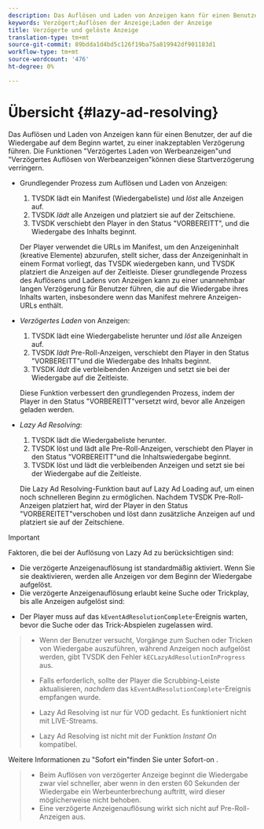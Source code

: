 ```yaml
---
description: Das Auflösen und Laden von Anzeigen kann für einen Benutzer, der auf die Wiedergabe auf dem Beginn wartet, zu einer inakzeptablen Verzögerung führen. Die Funktionen "Verzögertes Laden von Werbeanzeigen"und "Verzögertes Auflösen von Werbeanzeigen"können diese Startverzögerung verringern.
keywords: Verzögert;Auflösen der Anzeige;Laden der Anzeige
title: Verzögerte und gelöste Anzeige
translation-type: tm+mt
source-git-commit: 89bdda1d4bd5c126f19ba75a819942df901183d1
workflow-type: tm+mt
source-wordcount: '476'
ht-degree: 0%

---
```



# Übersicht {#lazy-ad-resolving}

Das Auflösen und Laden von Anzeigen kann für einen Benutzer, der auf die Wiedergabe auf dem Beginn wartet, zu einer inakzeptablen Verzögerung führen. Die Funktionen &quot;Verzögertes Laden von Werbeanzeigen&quot;und &quot;Verzögertes Auflösen von Werbeanzeigen&quot;können diese Startverzögerung verringern.

* Grundlegender Prozess zum Auflösen und Laden von Anzeigen:

   1. TVSDK lädt ein Manifest (Wiedergabeliste) und *löst* alle Anzeigen auf.
   1. TVSDK *lädt* alle Anzeigen und platziert sie auf der Zeitschiene.
   1. TVSDK verschiebt den Player in den Status &quot;VORBEREITT&quot;, und die Wiedergabe des Inhalts beginnt.

   Der Player verwendet die URLs im Manifest, um den Anzeigeninhalt (kreative Elemente) abzurufen, stellt sicher, dass der Anzeigeninhalt in einem Format vorliegt, das TVSDK wiedergeben kann, und TVSDK platziert die Anzeigen auf der Zeitleiste. Dieser grundlegende Prozess des Auflösens und Ladens von Anzeigen kann zu einer unannehmbar langen Verzögerung für Benutzer führen, die auf die Wiedergabe ihres Inhalts warten, insbesondere wenn das Manifest mehrere Anzeigen-URLs enthält.

* *Verzögertes Laden* von Anzeigen:

   1. TVSDK lädt eine Wiedergabeliste herunter und *löst* alle Anzeigen auf.
   1. TVSDK *lädt* Pre-Roll-Anzeigen, verschiebt den Player in den Status &quot;VORBEREITT&quot;und die Wiedergabe des Inhalts beginnt.
   1. TVSDK *lädt* die verbleibenden Anzeigen und setzt sie bei der Wiedergabe auf die Zeitleiste.

   Diese Funktion verbessert den grundlegenden Prozess, indem der Player in den Status &quot;VORBEREITT&quot;versetzt wird, bevor alle Anzeigen geladen werden.

* *Lazy Ad Resolving*:

   1. TVSDK lädt die Wiedergabeliste herunter.
   1. TVSDK löst und lädt alle Pre-Roll-Anzeigen, verschiebt den Player in den Status &quot;VORBEREITT&quot;und die Inhaltswiedergabe beginnt.
   1. TVSDK löst und lädt die verbleibenden Anzeigen und setzt sie bei der Wiedergabe auf die Zeitleiste.

   Die Lazy Ad Resolving-Funktion baut auf Lazy Ad Loading auf, um einen noch schnelleren Beginn zu ermöglichen. Nachdem TVSDK Pre-Roll-Anzeigen platziert hat, wird der Player in den Status &quot;VORBEREITET&quot;verschoben und löst dann zusätzliche Anzeigen auf und platziert sie auf der Zeitschiene.

>[!IMPORTANT]
>
>Faktoren, die bei der Auflösung von Lazy Ad zu berücksichtigen sind:
>
>* Die verzögerte Anzeigenauflösung ist standardmäßig aktiviert. Wenn Sie sie deaktivieren, werden alle Anzeigen vor dem Beginn der Wiedergabe aufgelöst.
>* Die verzögerte Anzeigenauflösung erlaubt keine Suche oder Trickplay, bis alle Anzeigen aufgelöst sind:

   >
   >    
   * Der Player muss auf das `kEventAdResolutionComplete`-Ereignis warten, bevor die Suche oder das Trick-Abspielen zugelassen wird.
   >    * Wenn der Benutzer versucht, Vorgänge zum Suchen oder Tricken von Wiedergabe auszuführen, während Anzeigen noch aufgelöst werden, gibt TVSDK den Fehler `kECLazyAdResolutionInProgress` aus.
   >    * Falls erforderlich, sollte der Player die Scrubbing-Leiste aktualisieren, *nachdem* das `kEventAdResolutionComplete`-Ereignis empfangen wurde.
>
>* Lazy Ad Resolving ist nur für VOD gedacht. Es funktioniert nicht mit LIVE-Streams.
>* Lazy Ad Resolving ist nicht mit der Funktion *Instant On* kompatibel.

>
>  

Weitere Informationen zu &quot;Sofort ein&quot;finden Sie unter Sofort-on .
>
>* Beim Auflösen von verzögerter Anzeige beginnt die Wiedergabe zwar viel schneller, aber wenn in den ersten 60 Sekunden der Wiedergabe ein Werbeunterbrechung auftritt, wird dieser möglicherweise nicht behoben.
>* Eine verzögerte Anzeigenauflösung wirkt sich nicht auf Pre-Roll-Anzeigen aus.